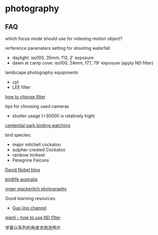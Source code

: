 # photography

## FAQ

which focus mode should use for videoing motion object?

rerference paramaters setting for shooting waterfall

- daylight: iso100, 35mm, f13, 2' exposure
- dawn at camp cove: iso100, 24mm, f7.1, 79' exposure (apply ND filter)

landscape photography equipments
- cpl
- LEE filter

[how to choose filter](https://zhuanlan.zhihu.com/p/35561200)

tips for choosing used cameras

- shutter usage (>30000 is relatively high)

[centential park birding watching](https://www.centennialparklands.com.au/visit/things-to-see-and-do/birdwatching/bird-spotting-challenge)

bird species:
- major mitchell cockatoo
- sulpher-crested Cockatoo
- rainbow lorikeet
- Peregrine Falcons

[David Nobel blog](http://www.david-noble.net/blog/?tag=orchids)

[birdlife australia](http://www.birdlife.org.au/bird-profile/welcome-swallow)

[roger mackeritch photography](https://www.rogermackertichphotography.com/)

Good learning resources

- [Guo jing channel](https://www.youtube.com/watch?v=mZLFGamhpBI)

[qianli - how to use ND filter](https://www.youtube.com/watch?v=H1B5Jut96tc)

学着以系列的角度去挑选照片
